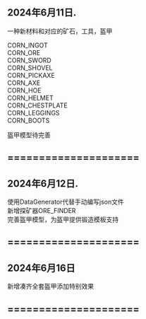 2024年6月11日.
-
一种新材料和对应的矿石，工具，盔甲

CORN_INGOT      \
CORN_ORE        \
CORN_SWORD      \
CORN_SHOVEL     \
CORN_PICKAXE    \
CORN_AXE        \
CORN_HOE        \
CORN_HELMET     \
CORN_CHESTPLATE \
CORN_LEGGINGS   \
CORN_BOOTS      

盔甲模型待完善

=====================
-

2024年6月12日.     
-
使用DataGenerator代替手动编写json文件\
新增探矿器ORE_FINDER\
完善盔甲模型，为盔甲提供锻造模板支持

=====================
-

2024年6月16日
-
新增凑齐全套盔甲添加特别效果

=====================
-